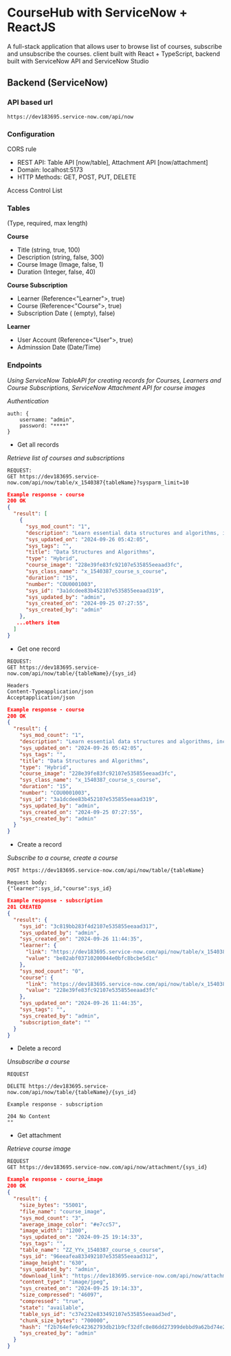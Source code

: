 # CourseHub with ServiceNow + ReactJS

A full-stack application that allows user to browse list of courses, subscribe and unsubscribe the courses. client built with React + TypeScript, backend built with ServiceNow API and ServiceNow Studio


## Backend (ServiceNow)


### API based url
```https://dev183695.service-now.com/api/now```

###  Configuration
 CORS rule
- REST API: Table API [now/table], Attachment API [now/attachment]
- Domain: localhost:5173
- HTTP Methods: GET, POST, PUT, DELETE

 Access Control List
 

### Tables
(Type, required, max length)


**Course**
- Title (string, true,  100)
- Description (string, false, 300)
- Course Image (Image, false, 1)
- Duration (Integer, false, 40)

**Course Subscription**
- Learner  (Reference<"Learner">, true)
- Course  (Reference<"Course">, true)
- Subscription Date ( (empty), false)

**Learner**
- User Account (Reference<"User">, true)
- Adminssion Date (Date/Time)



### Endpoints
*Using ServiceNow TableAPI for creating records for Courses, Learners and Course Subscriptions,  ServiceNow Attachment API for course images*

*Authentication*
```
auth: {
	username: "admin",
	password: "****"
}
```

- Get all records 

*Retrieve list of courses and subscriptions*
```
REQUEST:
GET https://dev183695.service-now.com/api/now/table/x_1540387{tableName}?sysparm_limit=10
```

```JSON
Example response - course
200 OK
{
  "result": [
    {
      "sys_mod_count": "1",
      "description": "Learn essential data structures and algorithms, including arrays, linked lists, trees, graphs, sorting, and searching techniques, to solve computational problems efficiently.",
      "sys_updated_on": "2024-09-26 05:42:05",
      "sys_tags": "",
      "title": "Data Structures and Algorithms",
      "type": "Hybrid",
      "course_image": "228e39fe83fc92107e535855eeaad3fc",
      "sys_class_name": "x_1540387_course_s_course",
      "duration": "15",
      "number": "COU0001003",
      "sys_id": "3a1dcdee83b452107e535855eeaad319",
      "sys_updated_by": "admin",
      "sys_created_on": "2024-09-25 07:27:55",
      "sys_created_by": "admin"
    },
   ...others item
  ]
}
```

- Get one record
```
REQUEST: 
GET https://dev183695.service-now.com/api/now/table/{tableName}/{sys_id}

Headers
Content-Typeapplication/json
Acceptapplication/json
```
``` JSON
Example response - course
200 OK
{
  "result": {
    "sys_mod_count": "1",
    "description": "Learn essential data structures and algorithms, including arrays, linked lists, trees, graphs, sorting, and searching techniques, to solve computational problems efficiently.",
    "sys_updated_on": "2024-09-26 05:42:05",
    "sys_tags": "",
    "title": "Data Structures and Algorithms",
    "type": "Hybrid",
    "course_image": "228e39fe83fc92107e535855eeaad3fc",
    "sys_class_name": "x_1540387_course_s_course",
    "duration": "15",
    "number": "COU0001003",
    "sys_id": "3a1dcdee83b452107e535855eeaad319",
    "sys_updated_by": "admin",
    "sys_created_on": "2024-09-25 07:27:55",
    "sys_created_by": "admin"
  }
}
```

- Create a record 

*Subscribe to a course, create a course*

```
POST https://dev183695.service-now.com/api/now/table/{tableName}

Request body:
{"learner":sys_id,"course":sys_id}
```

```JSON
Example response - subscription
201 CREATED
{
  "result": {
    "sys_id": "3c819bb283f4d2107e535855eeaad317",
    "sys_updated_by": "admin",
    "sys_created_on": "2024-09-26 11:44:35",
    "learner": {
      "link": "https://dev183695.service-now.com/api/now/table/x_1540387_course_s_learner/be82abf03710200044e0bfc8bcbe5d1c",
      "value": "be82abf03710200044e0bfc8bcbe5d1c"
    },
    "sys_mod_count": "0",
    "course": {
      "link": "https://dev183695.service-now.com/api/now/table/x_1540387_course_s_course/228e39fe83fc92107e535855eeaad3fc",
      "value": "228e39fe83fc92107e535855eeaad3fc"
    },
    "sys_updated_on": "2024-09-26 11:44:35",
    "sys_tags": "",
    "sys_created_by": "admin",
    "subscription_date": ""
  }
}
```

- Delete a record

*Unsubscribe  a course*

```
REQUEST

DELETE https://dev183695.service-now.com/api/now/table/{tableName}/{sys_id}
```

```
Example response - subscription

204 No Content
""
```

- Get attachment

*Retrieve course image*

```
REQUEST
GET https://dev183695.service-now.com/api/now/attachment/{sys_id}
```

```JSON
Example response - course_image
200 OK
{
  "result": {
    "size_bytes": "55001",
    "file_name": "course_image",
    "sys_mod_count": "3",
    "average_image_color": "#e7cc57",
    "image_width": "1200",
    "sys_updated_on": "2024-09-25 19:14:33",
    "sys_tags": "",
    "table_name": "ZZ_YYx_1540387_course_s_course",
    "sys_id": "96eeafea833492107e535855eeaad312",
    "image_height": "630",
    "sys_updated_by": "admin",
    "download_link": "https://dev183695.service-now.com/api/now/attachment/96eeafea833492107e535855eeaad312/file",
    "content_type": "image/jpeg",
    "sys_created_on": "2024-09-25 19:14:33",
    "size_compressed": "46097",
    "compressed": "true",
    "state": "available",
    "table_sys_id": "c37e232e833492107e535855eeaad3ed",
    "chunk_size_bytes": "700000",
    "hash": "f2b764efe9c42362793db21b9cf32dfc8e86dd27399debbd9a62bd74e2b58584",
    "sys_created_by": "admin"
  }
}
```